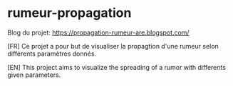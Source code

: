 # rumeur-propagation

Blog du projet: https://propagation-rumeur-are.blogspot.com/

[FR]  Ce projet a pour but de visualiser la propagtion d'une rumeur selon différents paramètres donnés.

[EN]  This project aims to visualize the spreading of a rumor with differents given parameters.
